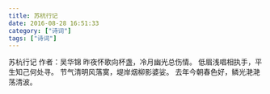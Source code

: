```yaml
---
title: 苏杭行记
date: 2016-08-28 16:51:33
category: ["诗词"]
tags: ["诗词"]
---
```

苏杭行记
作者：吴华锦
昨夜怀歌向杯盏，冷月幽光总伤情。
低眉浅唱相执手，平生知己何处寻。
节气清明风落寞，堤岸烟柳影婆娑。
去年今朝春色好，鳞光滟滟荡清波。
